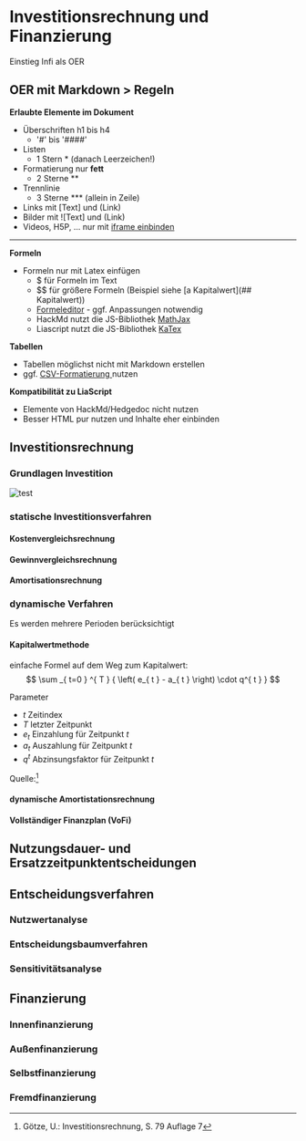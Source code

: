 <!--
author:   Rico Meiner, ...

email:    rico.meiner@jade-hs.de

repository: ...

comment:  Lerneinheit Investition und Finanzierung. Diese Seite ist lizenziert unter der [Lizenz CC-BY (4.0)](https://creativecommons.org/licenses/by/4.0/legalcode).
(ggf.  CC0 am Start)

language: de

mode:     Textbook

version:  0.0.1

date:     26/05/2022

icon:     // Icon svg einfügen

logo:     // Logo png einfügen

link:     https://cdn.jsdelivr.net/gh/twillo-lehre-teilen/BestPractice_Sortieralgorithmen/custom.css

import:   https://github.com/LiaTemplates/Pyodide/blob/0.1.4/README.md
          https://github.com/LiaScript/CodeRunner/blob/master/README.md
-->

# Investitionsrechnung und Finanzierung

Einstieg Infi als OER

## OER mit Markdown > Regeln

**Erlaubte Elemente im Dokument**
* Überschriften h1 bis h4 
    * '#' bis '####' 
* Listen 
    * 1 Stern * (danach Leerzeichen!)
* Formatierung nur **fett**
    * 2 Sterne **
* Trennlinie
    * 3 Sterne *** (allein in Zeile)
* Links mit [Text] und (Link)
* Bilder mit ![Text] und (Link)
* Videos, H5P, ... nur mit [iframe einbinden](https://hackmd.io/s/features?both=1#Embed-a-Note)

***

**Formeln**
* Formeln nur mit Latex einfügen
    * $ für Formeln im Text 
    * $$ für größere Formeln (Beispiel siehe [a Kapitalwert](## Kapitalwert))
    * [Formeleditor](https://www.zahlen-kern.de/editor/) - ggf. Anpassungen notwendig 
    * HackMd nutzt die JS-Bibliothek [MathJax](https://math.meta.stackexchange.com/questions/5020/mathjax-basic-tutorial-and-quick-reference)
    * Liascript nutzt die JS-Bibliothek [KaTex](https://katex.org/docs/supported.html)

**Tabellen**
* Tabellen möglichst nicht mit Markdown erstellen
* ggf. [CSV-Formatierung ](https://hackmd.io/s/features#Render-CSV-as-table) nutzen

**Kompatibilität zu LiaScript**
* Elemente von HackMd/Hedgedoc nicht nutzen
* Besser HTML pur nutzen und Inhalte eher einbinden

## Investitionsrechnung

### Grundlagen Investition

![test](https://de.wikipedia.org/wiki/Investitionsrechnung#/media/Datei:Abzinsung.svg)

### statische Investitionsverfahren

#### Kostenvergleichsrechnung

#### Gewinnvergleichsrechnung

#### Amortisationsrechnung

### dynamische Verfahren

Es werden mehrere Perioden berücksichtigt

#### Kapitalwertmethode

einfache Formel auf dem Weg zum Kapitalwert:
$$ 
\sum _{ t=0 } ^{ T } { 
    \left( 
        e_{ t } - a_{ t } 
    \right) 
    \cdot q^{ t } 
} 
$$

Parameter
* $t$ Zeitindex
* $T$ letzter Zeitpunkt
* $e_{ t }$ Einzahlung für Zeitpunkt $t$
* $a_{ t }$ Auszahlung für Zeitpunkt $t$
* $q^{ t }$ Abzinsungsfaktor für Zeitpunkt $t$


Quelle:[^1] 
[^1]: Götze, U.: Investitionsrechnung, S. 79  Auflage 7

#### dynamische Amortistationsrechnung

#### Vollständiger Finanzplan (VoFi)

## Nutzungsdauer- und Ersatzzeitpunktentscheidungen


## Entscheidungsverfahren

### Nutzwertanalyse

### Entscheidungsbaumverfahren

### Sensitivitätsanalyse


## Finanzierung

### Innenfinanzierung

### Außenfinanzierung

### Selbstfinanzierung

### Fremdfinanzierung
